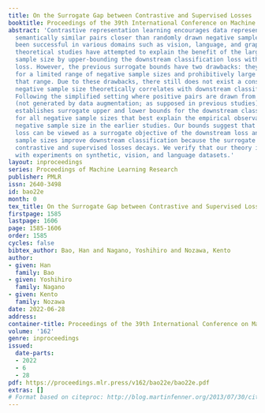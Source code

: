 ```yaml
---
title: On the Surrogate Gap between Contrastive and Supervised Losses
booktitle: Proceedings of the 39th International Conference on Machine Learning
abstract: 'Contrastive representation learning encourages data representation to make
  semantically similar pairs closer than randomly drawn negative samples, which has
  been successful in various domains such as vision, language, and graphs. Recent
  theoretical studies have attempted to explain the benefit of the large negative
  sample size by upper-bounding the downstream classification loss with the contrastive
  loss. However, the previous surrogate bounds have two drawbacks: they are only legitimate
  for a limited range of negative sample sizes and prohibitively large even within
  that range. Due to these drawbacks, there still does not exist a consensus on how
  negative sample size theoretically correlates with downstream classification performance.
  Following the simplified setting where positive pairs are drawn from the true distribution
  (not generated by data augmentation; as supposed in previous studies), this study
  establishes surrogate upper and lower bounds for the downstream classification loss
  for all negative sample sizes that best explain the empirical observations on the
  negative sample size in the earlier studies. Our bounds suggest that the contrastive
  loss can be viewed as a surrogate objective of the downstream loss and larger negative
  sample sizes improve downstream classification because the surrogate gap between
  contrastive and supervised losses decays. We verify that our theory is consistent
  with experiments on synthetic, vision, and language datasets.'
layout: inproceedings
series: Proceedings of Machine Learning Research
publisher: PMLR
issn: 2640-3498
id: bao22e
month: 0
tex_title: On the Surrogate Gap between Contrastive and Supervised Losses
firstpage: 1585
lastpage: 1606
page: 1585-1606
order: 1585
cycles: false
bibtex_author: Bao, Han and Nagano, Yoshihiro and Nozawa, Kento
author:
- given: Han
  family: Bao
- given: Yoshihiro
  family: Nagano
- given: Kento
  family: Nozawa
date: 2022-06-28
address:
container-title: Proceedings of the 39th International Conference on Machine Learning
volume: '162'
genre: inproceedings
issued:
  date-parts:
  - 2022
  - 6
  - 28
pdf: https://proceedings.mlr.press/v162/bao22e/bao22e.pdf
extras: []
# Format based on citeproc: http://blog.martinfenner.org/2013/07/30/citeproc-yaml-for-bibliographies/
---
```


